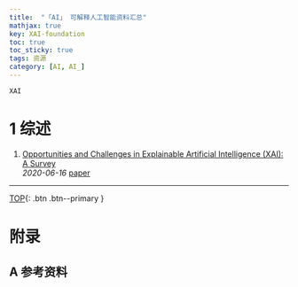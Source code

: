 ```yaml
---
title:  "「AI」 可解释人工智能资料汇总"
mathjax: true
key: XAI-foundation
toc: true
toc_sticky: true
tags: 资源
category: [AI, AI_]
---
```


<span id='head'></span>
`XAI`
<!--more-->

# 1 综述
1. [Opportunities and Challenges in Explainable Artificial Intelligence (XAI): A Survey](http://cn.arxiv.org/abs/2006.11371)  
 *2020-06-16* [paper](https://arxiv.org/abs/2006.11371)   

-------------------  
[TOP](#head){: .btn .btn--primary }



# 附录
## A 参考资料
